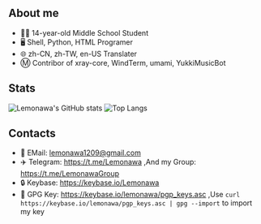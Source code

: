 ## About me
* 👨‍🎓 14-year-old Middle School Student
* 🖥️ Shell, Python, HTML Programer
* 🌐 zh-CN, zh-TW, en-US Translater
* Ⓜ️ Contribor of xray-core, WindTerm, umami, YukkiMusicBot
## Stats
![Lemonawa's GitHub stats](https://github-readme-stats.vercel.app/api?username=Lemonawa&show_icons=true&include_all_commits=true)
![Top Langs](https://github-readme-stats.vercel.app/api/top-langs/?username=Lemonawa)
## Contacts
* 📧 EMail: lemonawa1209@gmail.com
* ✈️ Telegram: https://t.me/Lemonawa ,And my Group: https://t.me/LemonawaGroup
* 🔒 Keybase: https://keybase.io/Lemonawa
* 🔑 GPG Key: https://keybase.io/lemonawa/pgp_keys.asc ,Use `curl https://keybase.io/lemonawa/pgp_keys.asc | gpg --import` to import my key

